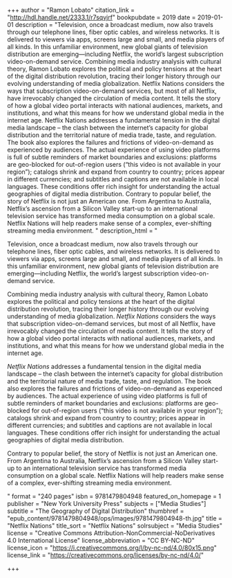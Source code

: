 +++
author = "Ramon Lobato"
citation_link = "http://hdl.handle.net/2333.1/r7sqvjrf"
bookpubdate = 2019
date = 2019-01-01
description = "Television, once a broadcast medium, now also travels through our telephone lines, fiber optic cables, and wireless networks. It is delivered to viewers via apps, screens large and small, and media players of all kinds. In this unfamiliar environment, new global giants of television distribution are emerging—including Netflix, the world’s largest subscription video-on-demand service. Combining media industry analysis with cultural theory, Ramon Lobato explores the political and policy tensions at the heart of the digital distribution revolution, tracing their longer history through our evolving understanding of media globalization. Netflix Nations considers the ways that subscription video-on-demand services, but most of all Netflix, have irrevocably changed the circulation of media content. It tells the story of how a global video portal interacts with national audiences, markets, and institutions, and what this means for how we understand global media in the internet age. Netflix Nations addresses a fundamental tension in the digital media landscape – the clash between the internet’s capacity for global distribution and the territorial nature of media trade, taste, and regulation. The book also explores the failures and frictions of video-on-demand as experienced by audiences. The actual experience of using video platforms is full of subtle reminders of market boundaries and exclusions: platforms are geo-blocked for out-of-region users (“this video is not available in your region”); catalogs shrink and expand from country to country; prices appear in different currencies; and subtitles and captions are not available in local languages. These conditions offer rich insight for understanding the actual geographies of digital media distribution. Contrary to popular belief, the story of Netflix is not just an American one. From Argentina to Australia, Netflix’s ascension from a Silicon Valley start-up to an international television service has transformed media consumption on a global scale. Netflix Nations will help readers make sense of a complex, ever-shifting streaming media environment. "
description_html = "<p>Television, once a broadcast medium, now also travels through our telephone lines, fiber optic cables, and wireless networks. It is delivered to viewers via apps, screens large and small, and media players of all kinds. In this unfamiliar environment, new global giants of television distribution are emerging—including Netflix, the world’s largest subscription video-on-demand service.</p><p>Combining media industry analysis with cultural theory, Ramon Lobato explores the political and policy tensions at the heart of the digital distribution revolution, tracing their longer history through our evolving understanding of media globalization. <em>Netflix Nations</em> considers the ways that subscription video-on-demand services, but most of all Netflix, have irrevocably changed the circulation of media content. It tells the story of how a global video portal interacts with national audiences, markets, and institutions, and what this means for how we understand global media in the internet age.</p><p><em>Netflix Nations</em> addresses a fundamental tension in the digital media landscape – the clash between the internet’s capacity for global distribution and the territorial nature of media trade, taste, and regulation. The book also explores the failures and frictions of video-on-demand as experienced by audiences. The actual experience of using video platforms is full of subtle reminders of market boundaries and exclusions: platforms are geo-blocked for out-of-region users (“this video is not available in your region”); catalogs shrink and expand from country to country; prices appear in different currencies; and subtitles and captions are not available in local languages. These conditions offer rich insight for understanding the actual geographies of digital media distribution.</p><p>Contrary to popular belief, the story of Netflix is not just an American one. From Argentina to Australia, Netflix’s ascension from a Silicon Valley start-up to an international television service has transformed media consumption on a global scale. Netflix Nations will help readers make sense of a complex, ever-shifting streaming media environment.</p>"
format = "240 pages"
isbn = 9781479804948
featured_on_homepage = 1
publisher = "New York University Press"
subjects = ["Media Studies"]
subtitle = "The Geography of Digital Distribution"
thumbhref = "epub_content/9781479804948/ops/images/9781479804948-th.jpg"
title = "Netflix Nations"
title_sort = "Netflix Nations"
solrsubject = "Media Studies"
license = "Creative Commons Attribution-NonCommercial-NoDerivatives 4.0 International License"
license_abbreviation = "CC BY-NC-ND"
license_icon = "https://i.creativecommons.org/l/by-nc-nd/4.0/80x15.png"
license_link = "https://creativecommons.org/licenses/by-nc-nd/4.0/"

+++
